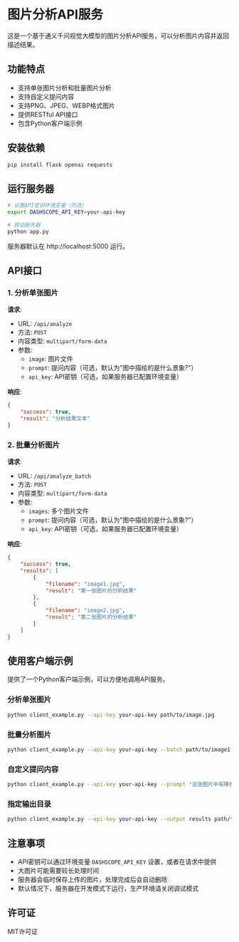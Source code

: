 # 图片分析API服务

这是一个基于通义千问视觉大模型的图片分析API服务，可以分析图片内容并返回描述结果。

## 功能特点

- 支持单张图片分析和批量图片分析
- 支持自定义提问内容
- 支持PNG、JPEG、WEBP格式图片
- 提供RESTful API接口
- 包含Python客户端示例

## 安装依赖

```bash
pip install flask openai requests
```

## 运行服务器

```bash
# 设置API密钥环境变量（可选）
export DASHSCOPE_API_KEY=your-api-key

# 启动服务器
python app.py
```

服务器默认在 http://localhost:5000 运行。

## API接口

### 1. 分析单张图片

**请求**:
- URL: `/api/analyze`
- 方法: `POST`
- 内容类型: `multipart/form-data`
- 参数:
  - `image`: 图片文件
  - `prompt`: 提问内容（可选，默认为"图中描绘的是什么景象?"）
  - `api_key`: API密钥（可选，如果服务器已配置环境变量）

**响应**:
```json
{
    "success": true,
    "result": "分析结果文本"
}
```

### 2. 批量分析图片

**请求**:
- URL: `/api/analyze_batch`
- 方法: `POST`
- 内容类型: `multipart/form-data`
- 参数:
  - `images`: 多个图片文件
  - `prompt`: 提问内容（可选，默认为"图中描绘的是什么景象?"）
  - `api_key`: API密钥（可选，如果服务器已配置环境变量）

**响应**:
```json
{
    "success": true,
    "results": [
        {
            "filename": "image1.jpg",
            "result": "第一张图片的分析结果"
        },
        {
            "filename": "image2.jpg",
            "result": "第二张图片的分析结果"
        }
    ]
}
```

## 使用客户端示例

提供了一个Python客户端示例，可以方便地调用API服务。

### 分析单张图片

```bash
python client_example.py --api-key your-api-key path/to/image.jpg
```

### 批量分析图片

```bash
python client_example.py --api-key your-api-key --batch path/to/image1.jpg path/to/image2.jpg
```

### 自定义提问内容

```bash
python client_example.py --api-key your-api-key --prompt "这张图片中有哪些物体?" path/to/image.jpg
```

### 指定输出目录

```bash
python client_example.py --api-key your-api-key --output results path/to/image.jpg
```

## 注意事项

- API密钥可以通过环境变量 `DASHSCOPE_API_KEY` 设置，或者在请求中提供
- 大图片可能需要较长处理时间
- 服务器会临时保存上传的图片，处理完成后会自动删除
- 默认情况下，服务器在开发模式下运行，生产环境请关闭调试模式

## 许可证

MIT许可证 